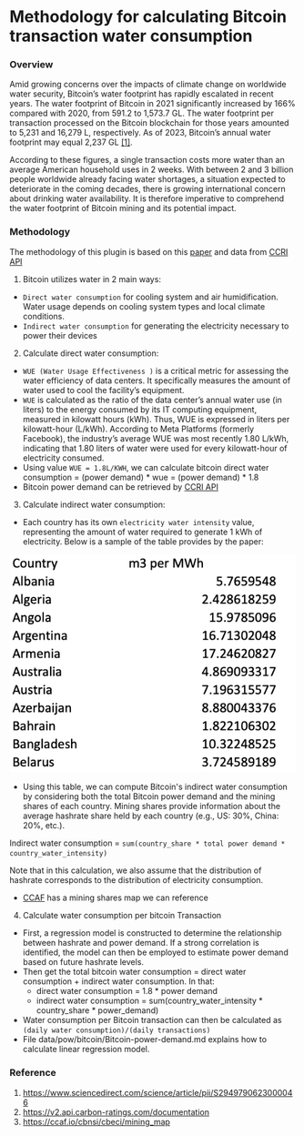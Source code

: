 # Methodology for calculating Bitcoin transaction water consumption

### Overview

Amid growing concerns over the impacts of climate change on worldwide water
security, Bitcoin’s water footprint has rapidly escalated in recent years.
The water footprint of Bitcoin in 2021 significantly increased by 166% compared
with 2020, from 591.2 to 1,573.7 GL. The water footprint per transaction
processed on the Bitcoin blockchain for those years amounted to 5,231 and 16,279 L,
respectively. As of 2023, Bitcoin’s annual water footprint may equal 2,237
GL [[1]](https://www.sciencedirect.com/science/article/pii/S2949790623000046).

According to these figures, a single transaction costs more water than an average American household uses in 2 weeks.
With between 2 and 3 billion people worldwide already facing water shortages, a situation expected to deteriorate in the
coming decades, there is growing international concern about drinking water availability. It is therefore imperative to
comprehend the water footprint of Bitcoin mining and its potential impact.

### Methodology

The methodology of this plugin is based on
this [paper](https://www.sciencedirect.com/science/article/pii/S2949790623000046#mmc1)
and data from [CCRI API](https://v2.api.carbon-ratings.com/documentation)

1. Bitcoin utilizes water in 2 main ways:

- `Direct water consumption` for cooling system and air humidification.
  Water usage depends on cooling system types and local climate conditions.
- `Indirect water consumption` for generating the electricity necessary to power
  their devices

2. Calculate direct water consumption:

- `WUE (Water Usage Effectiveness )` is a critical metric for assessing the water
  efficiency of data centers. It specifically measures the amount of water used to
  cool the facility’s equipment.
- `WUE` is calculated as the ratio of the data center’s annual water use (in liters)
  to the energy consumed by its IT computing equipment, measured in kilowatt hours (kWh).
  Thus, WUE is expressed in liters per kilowatt-hour (L/kWh). According to Meta Platforms
  (formerly Facebook), the industry’s average WUE was most recently 1.80 L/kWh, indicating
  that 1.80 liters of water were used for every kilowatt-hour of electricity consumed.
- Using value `WUE = 1.8L/KWH`, we can calculate bitcoin direct water consumption
  = (power demand) * wue = (power demand) * 1.8
- Bitcoin power demand can be retrieved by [CCRI API](https://v2.api.carbon-ratings.com/documentation)

3. Calculate indirect water consumption:

- Each country has its own `electricity water intensity` value, representing the amount of water required to generate 1
  kWh of electricity. Below is a sample of the table provides
  by the paper:

![Electric water intensity](img/water_intensity.png)

- Using this table, we can compute Bitcoin's indirect water consumption by considering both the total Bitcoin power
  demand and the mining shares of each country. Mining shares provide information about the average hashrate share held
  by each country (e.g., US: 30%, China: 20%, etc.).

Indirect water consumption = `sum(country_share * total power demand * country_water_intensity)`

Note that in this calculation, we also assume that the distribution of hashrate corresponds to the distribution of
electricity consumption.

- [CCAF](https://ccaf.io/cbnsi/cbeci/mining_map) has a mining shares map we can reference

4. Calculate water consumption per bitcoin Transaction

- First, a regression model is constructed to determine the relationship between hashrate and power demand. If a strong
  correlation is identified, the model can then be employed to estimate power demand based on future hashrate levels.
- Then get the total bitcoin water consumption = direct water consumption + indirect water consumption. In that:
  + direct water consumption = 1.8 * power demand
  + indirect water consumption = sum(country_water_intensity * country_share * power_demand)
- Water consumption per Bitcoin transaction can then be calculated as `(daily water consumption)/(daily transactions)`
- File data/pow/bitcoin/Bitcoin-power-demand.md explains how to calculate linear regression model.

### Reference

1. https://www.sciencedirect.com/science/article/pii/S2949790623000046
2. https://v2.api.carbon-ratings.com/documentation
3. https://ccaf.io/cbnsi/cbeci/mining_map
